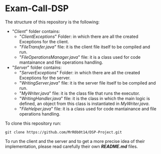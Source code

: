 # Exam-Call-DSP
The structure of this repository is the following:
  - "_Client_" folder contains:
    - "_ClientExceptions_" Folder: in which there are all the created Exceptions for the client.
    - "_FileTransfer.java_" file: it is the client file itself to be compiled and run. 
    - "_FileOperationsManager.java_" file: it is a class used for code mantainance and file operations handling. 
  - "_Server_" folder contains:
    - "_ServerExceptions_"  Folder: in which there are all the created Exceptions for the server.
    - "_WritingServer.java_" file: it is the server file itself to be compiled and run. 
    - "_MyWriter.java_" file: it is the class file that runs the executor.
    - "_WritingHandler.java_" file: it is the class in which the main logic is defined, an object from this class is instantiated in _MyWriter.java_.
    - "_FileHelper.java_" file: it is a class used for code mantainance and file operations handling.

To clone this repository run:

    git clone https://github.com/MrR0b0t14/DSP-Project.git

To run the client and the server and to get a more precise idea of their implementation, please read carefully their own **_README.md_** files.
